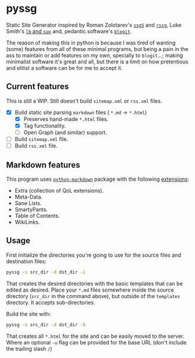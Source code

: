 # pyssg

Static Site Generator inspired by Roman Zolotarev's [`ssg5`](https://rgz.ee/bin/ssg5) and [`rssg`](https://rgz.ee/bin/rssg), Luke Smith's [`lb` and `sup`](https://github.com/LukeSmithxyz/lb) and, pedantic.software's [`blogit`](https://pedantic.software/git/blogit/).

The reason of making this in python is because I was tired of wanting (some) features from all of these minimal programs, but being a pain in the ass to maintain or add features on my own, specially to `blogit`...; making minimalist software it's great and all, but there is a limit on how pretentious and elitist a software can be for me to accept it.

## Current features

This is still a WIP. Still doesn't build `sitemap.xml` or `rss.xml` files.

- [x] Build static site parsing `markdown` files ( `*.md` -> `*.html`)
	- [x] Preserves hand-made `*.html` files.
	- [x] Tag functionality.
	- [ ] Open Graph (and similar) support.
- [ ] Build `sitemap.xml` file.
- [ ] Build `rss.xml` file.

## Markdown features

This program uses [`python-markdown`](https://python-markdown.github.io/) package with the following [extensions](https://python-markdown.github.io/extensions/):

- Extra (collection of QoL extensions).
- Meta-Data.
- Sane Lists.
- SmartyPants.
- Table of Contents.
- WikiLinks.

## Usage

First initialize the directories you're going to use for the source files and destination files:

```sh
pyssg -s src_dir -d dst_dir -i
```

That creates the desired directories with the basic templates that can be edited as desired. Place your `*.md` files somewhere inside the source directory (`src_dir` in the command above), but outside of the `templates` directory. It accepts sub-directories.

Build the site with:

```sh
pyssg -s src_dir -d dst_dir -b
```

That creates all `*.html` for the site and can be easily moved to the server. Where an optional `-u` flag can be provided for the base URL (don't include the trailing slash `/`)
